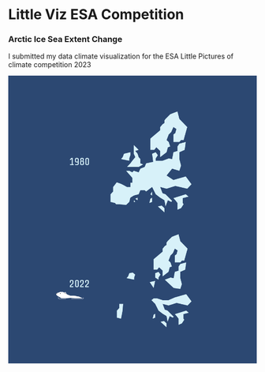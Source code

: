 # Little Viz ESA Competition

### Arctic Ice Sea Extent Change
I submitted my data climate visualization for the ESA Little Pictures of climate competition 2023

![DataVizIceExtent](Pablo_ESA_LittleViz.png)

